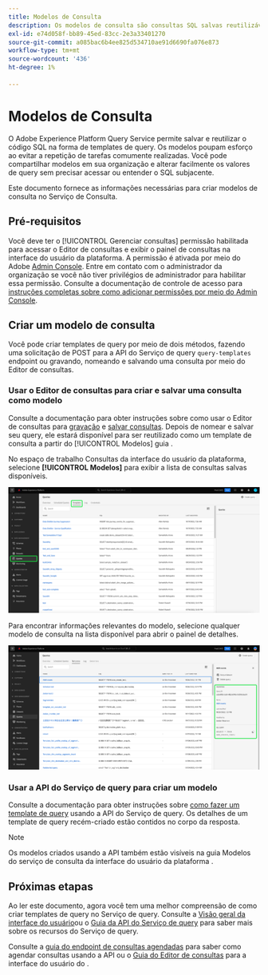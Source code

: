 ```yaml
---
title: Modelos de Consulta
description: Os modelos de consulta são consultas SQL salvas reutilizáveis que podem ser reutilizadas por outros usuários para economizar tempo e esforço. Eles podem ser criados usando o Editor de consultas ou a API do serviço de consultas e estão disponíveis para uso em todos os conjuntos de dados do Experience Platform.
exl-id: e74d058f-bb89-45ed-83cc-2e3a33401270
source-git-commit: a085bac6b4ee825d534710ae91d6690fa076e873
workflow-type: tm+mt
source-wordcount: '436'
ht-degree: 1%

---
```


# Modelos de Consulta

O Adobe Experience Platform Query Service permite salvar e reutilizar o código SQL na forma de templates de query. Os modelos poupam esforço ao evitar a repetição de tarefas comumente realizadas. Você pode compartilhar modelos em sua organização e alterar facilmente os valores de query sem precisar acessar ou entender o SQL subjacente.

Este documento fornece as informações necessárias para criar modelos de consulta no Serviço de Consulta.

## Pré-requisitos

Você deve ter o [!UICONTROL Gerenciar consultas] permissão habilitada para acessar o Editor de consultas e exibir o painel de consultas na interface do usuário da plataforma. A permissão é ativada por meio do Adobe [Admin Console](https://adminconsole.adobe.com/). Entre em contato com o administrador da organização se você não tiver privilégios de administrador para habilitar essa permissão. Consulte a documentação de controle de acesso para [instruções completas sobre como adicionar permissões por meio do Admin Console](../../access-control/home.md).

## Criar um modelo de consulta

Você pode criar templates de query por meio de dois métodos, fazendo uma solicitação de POST para a API do Serviço de query `query-templates` endpoint ou gravando, nomeando e salvando uma consulta por meio do Editor de consultas.

### Usar o Editor de consultas para criar e salvar uma consulta como modelo

Consulte a documentação para obter instruções sobre como usar o Editor de consultas para [gravação](./user-guide.md#query-authoring) e [salvar consultas](./user-guide.md#saving-queries). Depois de nomear e salvar seu query, ele estará disponível para ser reutilizado como um template de consulta a partir do [!UICONTROL Modelos] guia .

No espaço de trabalho Consultas da interface do usuário da plataforma, selecione **[!UICONTROL Modelos]** para exibir a lista de consultas salvas disponíveis.

![O espaço de trabalho de consultas com a guia Modelos foi realçado.](../images/ui/query-templates/query-templates.png)

Para encontrar informações relevantes do modelo, selecione qualquer modelo de consulta na lista disponível para abrir o painel de detalhes.

![O painel de detalhes no espaço de trabalho de consultas com a ID de consulta realçada.](../images/ui/query-templates/details-panel.png)

### Usar a API do Serviço de query para criar um modelo

Consulte a documentação para obter instruções sobre [como fazer um template de query](../api/query-templates.md#create-a-query-template) usando a API do Serviço de query. Os detalhes de um template de query recém-criado estão contidos no corpo da resposta.

>[!NOTE]
>
>Os modelos criados usando a API também estão visíveis na guia Modelos do serviço de consulta da interface do usuário da plataforma .

## Próximas etapas

Ao ler este documento, agora você tem uma melhor compreensão de como criar templates de query no Serviço de query. Consulte a [Visão geral da interface do usuário](./overview.md)ou o [Guia da API do Serviço de query](../api/getting-started.md) para saber mais sobre os recursos do Serviço de query.

Consulte a [guia do endpoint de consultas agendadas](../api/scheduled-queries.md) para saber como agendar consultas usando a API ou o [Guia do Editor de consultas](./user-guide.md#scheduled-queries) para a interface do usuário do .
